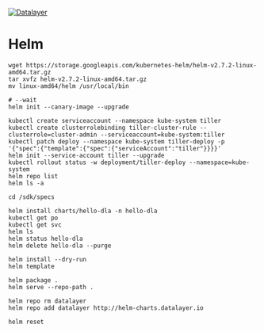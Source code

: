 [![Datalayer](http://datalayer.io/enterprise/img/logo-datalayer-horizontal.png)](http://datalayer.io)

# Helm

```
wget https://storage.googleapis.com/kubernetes-helm/helm-v2.7.2-linux-amd64.tar.gz
tar xvfz helm-v2.7.2-linux-amd64.tar.gz
mv linux-amd64/helm /usr/local/bin
```

```
# --wait
helm init --canary-image --upgrade
```

```
kubectl create serviceaccount --namespace kube-system tiller
kubectl create clusterrolebinding tiller-cluster-rule --clusterrole=cluster-admin --serviceaccount=kube-system:tiller
kubectl patch deploy --namespace kube-system tiller-deploy -p '{"spec":{"template":{"spec":{"serviceAccount":"tiller"}}}}'      
helm init --service-account tiller --upgrade
kubectl rollout status -w deployment/tiller-deploy --namespace=kube-system
helm repo list
helm ls -a
```

```
cd /sdk/specs
```

```
helm install charts/hello-dla -n hello-dla
kubectl get po
kubectl get svc
helm ls
helm status hello-dla
helm delete hello-dla --purge
```

```
helm install --dry-run
helm template
```

```
helm package .
helm serve --repo-path .
```

```
helm repo rm datalayer
helm repo add datalayer http://helm-charts.datalayer.io
```

```
helm reset
```
